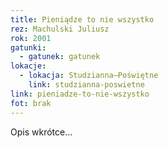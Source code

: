 ```yaml
---
title: Pieniądze to nie wszystko
rez: Machulski Juliusz
rok: 2001
gatunki: 
  - gatunek: gatunek
lokacje:
  - lokacja: Studzianna–Poświętne
    link: studzianna-poswietne
link: pieniadze-to-nie-wszystko
fot: brak
---
```

Opis wkrótce…
